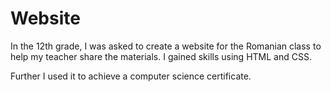 # Website

In the 12th grade, I was asked to create a website for the Romanian class to help my teacher share the materials. I gained skills using HTML and CSS.

Further I used it to achieve a computer science certificate. 
